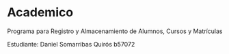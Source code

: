 # Academico
Programa para Registro y Almacenamiento de Alumnos, Cursos y Matrículas

Estudiante: Daniel Somarribas Quirós
b57072
